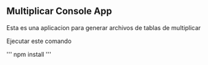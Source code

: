 ## Multiplicar Console App

Esta es una aplicacion para generar archivos de tablas de multiplicar

Ejecutar este comando

'''
npm install
'''